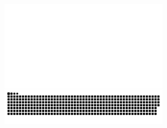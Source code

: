 ![Metrics](https://github.com/stan1ey-shen/stan1ey-shen/blob/main/github-metrics.svg)
![GitHub Snake Light](https://github.com/stan1ey-shen/stan1ey-shen/blob/output/github-snake.svg)
